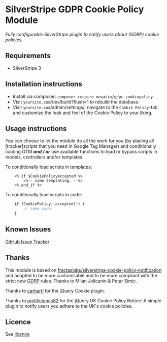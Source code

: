 # SilverStripe GDPR Cookie Policy Module
*Fully configurable SilverStripe plugin to notify users about (GDRP) cookie policies.*


## Requirements
* SilverStripe 3


## Installation instructions

* Install via composer: ```composer require novatio/gdpr-cookiepolicy```.
* Visit ```yoursite.com```/dev/build?flush=1 to rebuild the database.
* Visit ```yoursite.com```/admin/settings/, navigate to the ```Cookie Policy```-tab and customize the look and feel of 
the Cookie Policy to your liking.


## Usage instructions

You can choose to let the module do all the work for you (by placing all [tracker]scripts that you need in Google Tag
Manager) and conditionally loading GTM ***and / or*** use available functions to load or bypass scripts in models, controllers
and/or templates.

To conditionally load scripts in templates:
```silverstripe
    <% if $CookiePolicyAccepted %>
    	<%-- some templating. --%>
    <% end_if %>
```

To conditionally load scripts in code:
```php
    if (CookiePolicy::accepted()) {
        // some code.
    }
```

## Known Issues

[GitHub Issue Tracker](https://github.com/novatio/silverstripe-gdpr-cookie-policy/issues)


## Thanks

This module is based on [fractaslabs/silverstripe-cookie-policy-notification](https://github.com/fractaslabs/silverstripe-cookie-policy-notification)
and adapted to be more customisable and to be more compliant with the strict new [GDRP](https://en.wikipedia.org/wiki/General_Data_Protection_Regulation)
rules.
Thanks to Milan Jelicanin & Petar Simic.

Thanks to <a href="https://github.com/carhartl/jquery-cookie" target="_blank">carhartl</a> for the jQuery Cookie plugin.

Thanks to <a href="https://github.com/prolificjones82/uk_cookie_policy_notice" target="_blank">prolificjones82</a> for 
the jQuery UK Cookie Policy Notice: A simple plugin to notify users you adhere to the UK's cookie policies.


## Licence
See [licence](https://github.com/novatio/silverstripe-gdpr-cookie-policy/blob/master/LICENSE)
